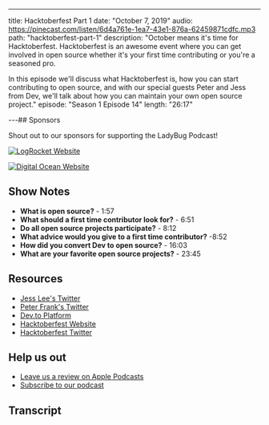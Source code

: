 ---
title: Hacktoberfest Part 1
date: "October 7, 2019"
audio: https://pinecast.com/listen/6d4a761e-1ea7-43e1-876a-62459871cdfc.mp3
path: "hacktoberfest-part-1"
description: "October means it's time for Hacktoberfest. Hacktoberfest is an awesome event where you can get involved in open source whether it's your first time contributing or you're a seasoned pro.

In this episode we'll discuss what Hacktoberfest is, how you can start contributing to open source, and with our special guests Peter and Jess from Dev, we'll talk about how you can maintain your own open source project."
episode: "Season 1 Episode 14"
length: "26:17"

---## Sponsors

Shout out to our sponsors for supporting the LadyBug Podcast!

<p><a class="image-link" target="_blank" href="https://logrocket.com">
<img src="../../assets/logrocket.svg" alt="LogRocket Website"></a>
</p>
<p><a class="image-link" target="_blank" href="https://do.co/ladybug">
<img src="../../assets/digitalocean.svg" alt="Digital Ocean Website">
</a>
</p>

## Show Notes

- **What is open source?** - 1:57
- **What should a first time contributor look for?** - 6:51
- **Do all open source projects participate?** - 8:12
- **What advice would you give to a first time contributor?** -8:52
- **How did you convert Dev to open source?** - 16:03
- **What are your favorite open source projects?** - 23:45

## Resources

- [Jess Lee's Twitter](https://twitter.com/jessleenyc)
- [Peter Frank's Twitter](https://twitter.com/PeterKimFrank)
- [Dev.to Platform](https://dev.to/)
- [Hacktoberfest Website](https://hacktoberfest.digitalocean.com/)
- [Hacktoberfest Twitter](https://twitter.com/hacktoberfest?ref_src=twsrc%5Egoogle%7Ctwcamp%5Eserp%7Ctwgr%5Eauthor)

## Help us out

- <a target="_blank" href="https://podcasts.apple.com/us/podcast/ladybug-podcast/id1469229625">Leave us a review on Apple Podcasts</a>
- <a target="_blank" href="https://link.chtbl.com/ladybugpodcast">Subscribe to our podcast</a>

## Transcript
